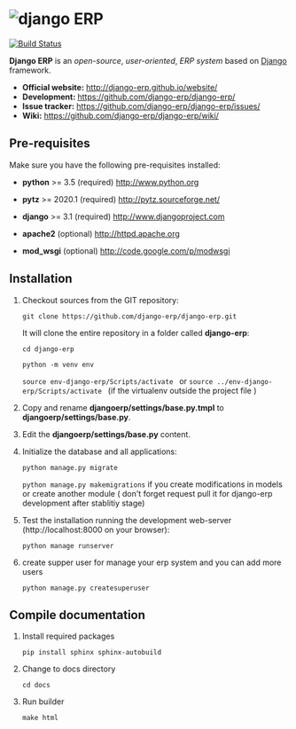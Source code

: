 ![django ERP](http://django-erp.github.io/website/static/logo.png "django ERP")
===============================================================================

[![Build Status](https://travis-ci.org/django-erp/django-erp.svg?branch=develop)](https://travis-ci.org/django-erp/django-erp)

**Django ERP** is an _open-source_, _user-oriented_, *ERP system* based on [Django](http://www.djangoproject.com) framework.

 * **Official website:** http://django-erp.github.io/website/
 * **Development:** https://github.com/django-erp/django-erp/
 * **Issue tracker:** https://github.com/django-erp/django-erp/issues/
 * **Wiki:** https://github.com/django-erp/django-erp/wiki/

Pre-requisites
--------------

Make sure you have the following pre-requisites installed:

 * **python** >= 3.5 (required)
   http://www.python.org

 * **pytz** >= 2020.1 (required)
   http://pytz.sourceforge.net/

 * **django** >= 3.1 (required)
   http://www.djangoproject.com

 * **apache2** (optional)
   http://httpd.apache.org

 * **mod_wsgi** (optional)
   http://code.google.com/p/modwsgi

Installation
------------

1. Checkout sources from the GIT repository:

    `git clone https://github.com/django-erp/django-erp.git`
    
   It will clone the entire repository in a folder called **django-erp**:

    `cd django-erp`

    `python -m venv env`

    `source env-django-erp/Scripts/activate ` or `source ../env-django-erp/Scripts/activate ` (if the virtualenv outside the project file )

3. Copy and rename **djangoerp/settings/base.py.tmpl** to  **djangoerp/settings/base.py**.
 
4. Edit the **djangoerp/settings/base.py** content.

5. Initialize the database and all applications:

    `python manage.py migrate`

    `python manage.py makemigrations`  if you create modifications in models or create another module ( don't forget request pull it for        django-erp development after stablitiy stage)

6. Test the installation running the development web-server (http://localhost:8000 on your browser):

    `python manage runserver`

7. create supper user for manage your erp system and you can add more users

    `python manage.py createsuperuser`

[virtualenv]: http://www.virtualenv.org/en/latest/    
[pip]: http://www.pip-installer.org/en/latest/


Compile documentation 
----------------------

1. Install required packages 

    `pip install sphinx sphinx-autobuild`

2. Change to docs directory

    `cd docs`

3. Run builder 

    `make html`


